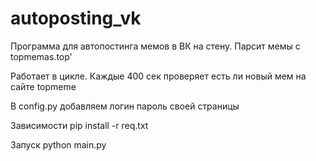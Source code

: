 # autoposting_vk
Программа для автопостинга мемов в ВК на стену. Парсит мемы с topmemas.top'

Работает в цикле. Каждые 400 сек проверяет есть ли новый мем на сайте topmeme

В config.py добавляем логин пароль своей страницы

Зависимости pip install -r req.txt

Запуск python main.py
